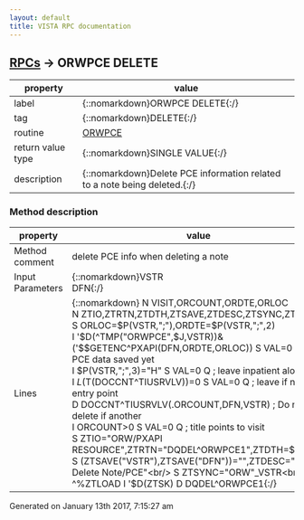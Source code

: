 ```yaml
---
layout: default
title: VISTA RPC documentation
---
```




## [RPCs](TableOfContent.md) &#8594; ORWPCE DELETE 

 property | value 
--- | --- 
 label | {::nomarkdown}ORWPCE DELETE{:/}
 tag | {::nomarkdown}DELETE{:/}
 routine | [ORWPCE](http://code.osehra.org/dox/Routine_ORWPCE_source.html)
 return value type | {::nomarkdown}SINGLE VALUE{:/}
 description | {::nomarkdown}Delete PCE information related to a note being deleted.{:/}


### Method description

 property | value 
 --- | --- 
 Method comment | delete PCE info when deleting a note
 Input Parameters | {::nomarkdown}VSTR<br/>DFN{:/}
 Lines | {::nomarkdown} N VISIT,ORCOUNT,ORDTE,ORLOC<br/> N ZTIO,ZTRTN,ZTDTH,ZTSAVE,ZTDESC,ZTSYNC,ZTSK<br/> S ORLOC=$P(VSTR,";"),ORDTE=$P(VSTR,";",2)<br/> I '$D(^TMP("ORWPCE",$J,VSTR))&('$$GETENC^PXAPI(DFN,ORDTE,ORLOC)) S VAL=0 Q  ; no PCE data saved yet<br/> I $P(VSTR,";",3)="H" S VAL=0 Q           ; leave inpatient alone<br/> I $L($T(DOCCNT^TIUSRVLV))=0 S VAL=0 Q    ; leave if no tiu entry point<br/> D DOCCNT^TIUSRVLV(.ORCOUNT,DFN,VSTR)     ; Do not delete if another<br/> I ORCOUNT>0 S VAL=0 Q                    ; title points to visit<br/> S ZTIO="ORW/PXAPI RESOURCE",ZTRTN="DQDEL^ORWPCE1",ZTDTH=$H<br/> S (ZTSAVE("VSTR"),ZTSAVE("DFN"))="",ZTDESC="CPRS Delete Note/PCE"<br/> S ZTSYNC="ORW"_VSTR<br/> D ^%ZTLOAD I '$D(ZTSK) D DQDEL^ORWPCE1{:/}




 Generated on January 13th 2017, 7:15:27 am